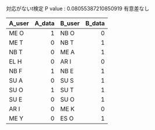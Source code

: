 対応がないt検定
P value : 0.08055387210850919
有意差なし

|A_user|A_data|B_user|B_data|
|------|-----:|------|-----:|
|ME O  |     1|NB O  |     0|
|ME T  |     0|NB T  |     1|
|NB T  |     0|ME A  |     1|
|EL H  |     0|AR I  |     0|
|NB F  |     1|NB E  |     1|
|SU A  |     0|SU S  |     1|
|SU O  |     1|SU T  |     1|
|SU E  |     0|SU O  |     1|
|AR I  |     0|ME K  |     0|
|ME Y  |     0|ES O  |     1|

